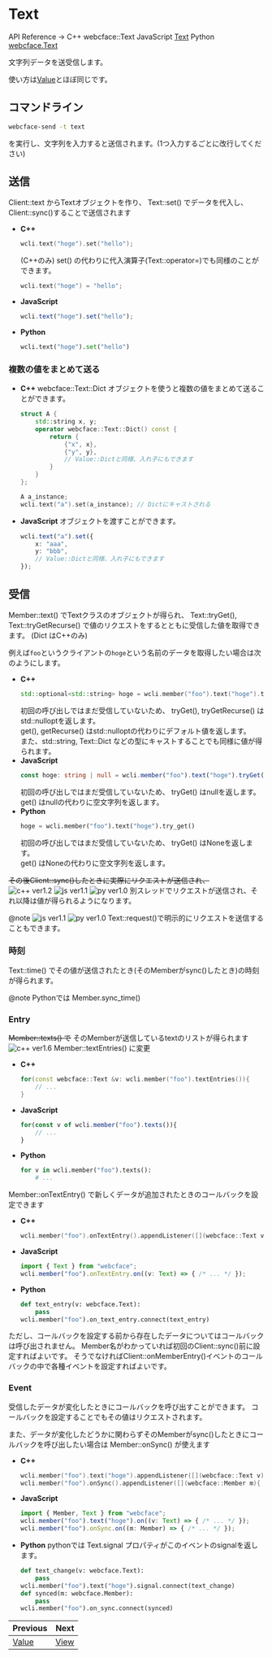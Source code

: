 # Text

API Reference →
C++ webcface::Text
JavaScript [Text](https://na-trium-144.github.io/webcface-js/classes/Text.html)
Python [webcface.Text](https://na-trium-144.github.io/webcface-python/webcface.text.html#webcface.text.Text)

文字列データを送受信します。

使い方は[Value](./10_value.md)とほぼ同じです。

## コマンドライン

```sh
webcface-send -t text
```
を実行し、文字列を入力すると送信されます。(1つ入力するごとに改行してください)

## 送信

Client::text からTextオブジェクトを作り、 Text::set() でデータを代入し、Client::sync()することで送信されます

<div class="tabbed">

- <b class="tab-title">C++</b>
    ```cpp
    wcli.text("hoge").set("hello");
    ```
     (C++のみ) set() の代わりに代入演算子(Text::operator=)でも同様のことができます。
    ```cpp
    wcli.text("hoge") = "hello";
    ```

- <b class="tab-title">JavaScript</b>
    ```ts
    wcli.text("hoge").set("hello");
    ```

- <b class="tab-title">Python</b>
    ```python
    wcli.text("hoge").set("hello")
    ```

</div>


### 複数の値をまとめて送る

<div class="tabbed">

- <b class="tab-title">C++</b>
    webcface::Text::Dict オブジェクトを使うと複数の値をまとめて送ることができます。
    ```cpp
    struct A {
        std::string x, y;
        operator webcface::Text::Dict() const {
            return {
                {"x", x},
                {"y", y},
                // Value::Dictと同様、入れ子にもできます
            }
        }
    };

    A a_instance;
    wcli.text("a").set(a_instance); // Dictにキャストされる
    ```
- <b class="tab-title">JavaScript</b>
    オブジェクトを渡すことができます。
    ```ts
    wcli.text("a").set({
        x: "aaa",
        y: "bbb",
        // Value::Dictと同様、入れ子にもできます
    });
    ```

</div>

## 受信

Member::text() でTextクラスのオブジェクトが得られ、
Text::tryGet(), Text::tryGetRecurse() で値のリクエストをするとともに受信した値を取得できます。
(Dict はC++のみ)

例えば`foo`というクライアントの`hoge`という名前のデータを取得したい場合は次のようにします。

<div class="tabbed">

- <b class="tab-title">C++</b>
    ```cpp
    std::optional<std::string> hoge = wcli.member("foo").text("hoge").tryGet();
    ```
    初回の呼び出しではまだ受信していないため、
    tryGet(), tryGetRecurse() はstd::nulloptを返します。  
    get(), getRecurse() はstd::nulloptの代わりにデフォルト値を返します。  
    また、std::string, Text::Dict などの型にキャストすることでも同様に値が得られます。
- <b class="tab-title">JavaScript</b>
    ```ts
    const hoge: string | null = wcli.member("foo").text("hoge").tryGet();
    ```
    初回の呼び出しではまだ受信していないため、
    tryGet() はnullを返します。  
    get() はnullの代わりに空文字列を返します。
- <b class="tab-title">Python</b>
    ```python
    hoge = wcli.member("foo").text("hoge").try_get()
    ```
    初回の呼び出しではまだ受信していないため、
    tryGet() はNoneを返します。  
    get() はNoneの代わりに空文字列を返します。

</div>

~~その後Client::sync()したときに実際にリクエストが送信され、~~  
![c++ ver1.2](https://img.shields.io/badge/1.2~-00599c?logo=C%2B%2B)
![js ver1.1](https://img.shields.io/badge/1.1~-f7df1e?logo=JavaScript&logoColor=black)
![py ver1.0](https://img.shields.io/badge/1.0~-3776ab?logo=python&logoColor=white)
別スレッドでリクエストが送信され、それ以降は値が得られるようになります。

@note ![js ver1.1](https://img.shields.io/badge/1.1~-f7df1e?logo=JavaScript&logoColor=black)
![py ver1.0](https://img.shields.io/badge/1.0~-3776ab?logo=python&logoColor=white)
Text::request()で明示的にリクエストを送信することもできます。

### 時刻

Text::time() でその値が送信されたとき(そのMemberがsync()したとき)の時刻が得られます。

@note Pythonでは Member.sync_time()

### Entry

~~Member::texts() で~~ そのMemberが送信しているtextのリストが得られます  
![c++ ver1.6](https://img.shields.io/badge/1.6~-00599c?logo=C%2B%2B)
Member::textEntries() に変更

<div class="tabbed">

- <b class="tab-title">C++</b>
    ```cpp
    for(const webcface::Text &v: wcli.member("foo").textEntries()){
        // ...
    }
    ```
- <b class="tab-title">JavaScript</b>
    ```js
    for(const v of wcli.member("foo").texts()){
        // ...
    }
    ```
- <b class="tab-title">Python</b>
    ```python
    for v in wcli.member("foo").texts():
        # ...
    ```

</div>

Member::onTextEntry() で新しくデータが追加されたときのコールバックを設定できます

<div class="tabbed">

- <b class="tab-title">C++</b>
    ```cpp
    wcli.member("foo").onTextEntry().appendListener([](webcface::Text v){ /* ... */ });
    ```
- <b class="tab-title">JavaScript</b>
    ```ts
    import { Text } from "webcface";
    wcli.member("foo").onTextEntry.on((v: Text) => { /* ... */ });
    ```
- <b class="tab-title">Python</b>
    ```python
    def text_entry(v: webcface.Text):
        pass
    wcli.member("foo").on_text_entry.connect(text_entry)
    ```

</div>

ただし、コールバックを設定する前から存在したデータについてはコールバックは呼び出されません。
Member名がわかっていれば初回のClient::sync()前に設定すればよいです。
そうでなければClient::onMemberEntry()イベントのコールバックの中で各種イベントを設定すればよいです。

### Event

受信したデータが変化したときにコールバックを呼び出すことができます。
コールバックを設定することでもその値はリクエストされます。

また、データが変化したどうかに関わらずそのMemberがsync()したときにコールバックを呼び出したい場合は Member::onSync() が使えます

<div class="tabbed">

- <b class="tab-title">C++</b>
    ```cpp
    wcli.member("foo").text("hoge").appendListener([](webcface::Text v){ /* ... */ });
    wcli.member("foo").onSync().appendListener([](webcface::Member m){ /* ... */ });
    ```
- <b class="tab-title">JavaScript</b>
    ```ts
    import { Member, Text } from "webcface";
    wcli.member("foo").text("hoge").on((v: Text) => { /* ... */ });
    wcli.member("foo").onSync.on((m: Member) => { /* ... */ });
    ```
- <b class="tab-title">Python</b>
    pythonでは Text.signal プロパティがこのイベントのsignalを返します。
    ```python
    def text_change(v: webcface.Text):
        pass
    wcli.member("foo").text("hoge").signal.connect(text_change)
    def synced(m: webcface.Member):
        pass
    wcli.member("foo").on_sync.connect(synced)
    ```

</div>

<div class="section_buttons">

| Previous |     Next |
|:---------|---------:|
| [Value](10_value.md) | [View](13_view.md) |

</div>
